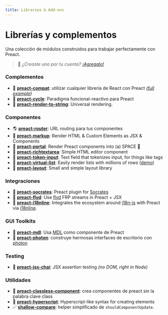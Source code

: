 ```yaml
---
title: Libraries & Add-ons
---
```


# Librerías y complementos

Una colección de módulos construidos para trabajar perfectamente con Preact.

> :information_desk_person: _¿Creaste uno por tu cuenta?
> [¡Agregalo!](https://github.com/preactjs/preact-www/blob/master/content/es/about/libraries-addons.md)_


### Complementos

- :raised_hands: **[preact-compat](https://github.com/preactjs/preact-compat)**: utilizar cualquier librería de React con Preact *([full example](https://github.com/developit/preact-compat-example))*
- :repeat: **[preact-cycle](https://github.com/developit/preact-cycle)**: Paradigma funcional-reactivo para Preact
- :page_facing_up: **[preact-render-to-string](https://github.com/preactjs/preact-render-to-string)**: Universal rendering.


### Componentes

- :earth_americas: **[preact-router](https://github.com/preactjs/preact-router)**: URL routing para tus componentes
- :bookmark_tabs: **[preact-markup](https://github.com/developit/preact-markup)**: Render HTML & Custom Elements as JSX & Components
- :satellite: **[preact-portal](https://github.com/developit/preact-portal)**: Render Preact components into (a) SPACE :milky_way:
- :pencil: **[preact-richtextarea](https://github.com/developit/preact-richtextarea)**: Simple HTML editor component
- :bookmark: **[preact-token-input](https://github.com/developit/preact-token-input)**: Text field that tokenizes input, for things like tags
- :card_index: **[preact-virtual-list](https://github.com/developit/preact-virtual-list)**: Easily render lists with millions of rows ([demo](https://jsfiddle.net/developit/qqan9pdo/))
- :triangular_ruler: **[preact-layout](https://download.github.io/preact-layout/)**: Small and simple layout library


### Integraciones

- :thought_balloon: **[preact-socrates](https://github.com/matthewmueller/preact-socrates)**: Preact plugin for [Socrates](http://github.com/matthewmueller/socrates)
- :rowboat: **[preact-flyd](https://github.com/xialvjun/preact-flyd)**: Use [flyd](https://github.com/paldepind/flyd) FRP streams in Preact + JSX
- :speech_balloon: **[preact-i18nline](https://github.com/download/preact-i18nline)**: Integrates the ecosystem around [i18n-js](https://github.com/everydayhero/i18n-js) with Preact via [i18nline](https://github.com/download/i18nline).


### GUI Toolkits

- :white_square_button: **[preact-mdl](https://github.com/developit/preact-mdl)**: Usa [MDL](https://getmdl.io) como componente de Preact
- :rocket: **[preact-photon](https://github.com/developit/preact-photon)**: construye hermosas interfaces de escritorio con [photon](http://photonkit.com)


### Testing

- :microscope: **[preact-jsx-chai](https://github.com/developit/preact-jsx-chai)**: JSX assertion testing _(no DOM, right in Node)_


### Utilidades

- :tophat: **[preact-classless-component](https://github.com/ld0rman/preact-classless-component)**: crea componentes de preact sin la palabra clave class
- :hammer: **[preact-hyperscript](https://github.com/queckezz/preact-hyperscript)**: Hyperscript-like syntax for creating elements
- :white_check_mark: **[shallow-compare](https://github.com/tkh44/shallow-compare)**: helper simplificado de `shouldComponentUpdate`.
